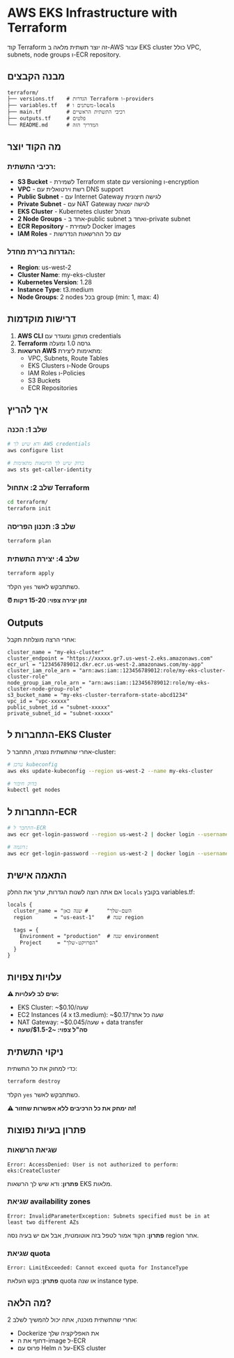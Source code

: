 # AWS EKS Infrastructure with Terraform

קוד Terraform זה יוצר תשתית מלאה ב-AWS עבור EKS cluster כולל VPC, subnets, node groups ו-ECR repository.

## מבנה הקבצים

```
terraform/
├── versions.tf    # הגדרות Terraform ו-providers
├── variables.tf   # משתנים ו-locals
├── main.tf        # רכיבי התשתית הראשיים
├── outputs.tf     # פלטים
└── README.md      # המדריך הזה
```

## מה הקוד יוצר

### רכיבי התשתית:
- **S3 Bucket** - לשמירת Terraform state עם versioning ו-encryption
- **VPC** - רשת וירטואלית עם DNS support
- **Public Subnet** - עם Internet Gateway לגישה חיצונית
- **Private Subnet** - עם NAT Gateway לגישה יוצאת
- **EKS Cluster** - Kubernetes cluster מנוהל
- **2 Node Groups** - אחד ב-public subnet ואחד ב-private subnet
- **ECR Repository** - לשמירת Docker images
- **IAM Roles** - עם כל ההרשאות הנדרשות

### הגדרות ברירת מחדל:
- **Region**: us-west-2
- **Cluster Name**: my-eks-cluster
- **Kubernetes Version**: 1.28
- **Instance Type**: t3.medium
- **Node Groups**: 2 nodes בכל group (min: 1, max: 4)

## דרישות מוקדמות

1. **AWS CLI** מותקן ומוגדר עם credentials
2. **Terraform** גרסה 1.0 ומעלה
3. **הרשאות AWS** מתאימות ליצירת:
   - VPC, Subnets, Route Tables
   - EKS Clusters ו-Node Groups
   - IAM Roles ו-Policies
   - S3 Buckets
   - ECR Repositories

## איך להריץ

### שלב 1: הכנה
```bash
# ודא שיש לך AWS credentials
aws configure list

# בדוק שיש לך הרשאות מתאימות
aws sts get-caller-identity
```

### שלב 2: אתחול Terraform
```bash
cd terraform/
terraform init
```

### שלב 3: תכנון הפריסה
```bash
terraform plan
```

### שלב 4: יצירת התשתית
```bash
terraform apply
```
הקלד `yes` כשתתבקש לאשר.

**⏰ זמן יצירה צפוי: 15-20 דקות**

## Outputs

אחרי הרצה מוצלחת תקבל:

```
cluster_name = "my-eks-cluster"
cluster_endpoint = "https://xxxxx.gr7.us-west-2.eks.amazonaws.com"
ecr_url = "123456789012.dkr.ecr.us-west-2.amazonaws.com/my-app"
cluster_iam_role_arn = "arn:aws:iam::123456789012:role/my-eks-cluster-cluster-role"
node_group_iam_role_arn = "arn:aws:iam::123456789012:role/my-eks-cluster-node-group-role"
s3_bucket_name = "my-eks-cluster-terraform-state-abcd1234"
vpc_id = "vpc-xxxxx"
public_subnet_id = "subnet-xxxxx"
private_subnet_id = "subnet-xxxxx"
```

## התחברות ל-EKS Cluster

אחרי שהתשתית נוצרה, התחבר ל-cluster:

```bash
# עדכן kubeconfig
aws eks update-kubeconfig --region us-west-2 --name my-eks-cluster

# בדוק חיבור
kubectl get nodes
```

## התחברות ל-ECR

```bash
# התחבר ל-ECR
aws ecr get-login-password --region us-west-2 | docker login --username AWS --password-stdin <ECR_URL>

# דוגמה:
aws ecr get-login-password --region us-west-2 | docker login --username AWS --password-stdin 123456789012.dkr.ecr.us-west-2.amazonaws.com
```

## התאמה אישית

אם אתה רוצה לשנות הגדרות, ערוך את החלק `locals` בקובץ variables.tf:

```hcl
locals {
  cluster_name = "השם-שלך"      # שנה כאן
  region       = "us-east-1"    # שנה region
  
  tags = {
    Environment = "production"  # שנה environment
    Project     = "הפרויקט-שלך"
  }
}
```

## עלויות צפויות

**⚠️ שים לב לעלויות:**
- EKS Cluster: ~$0.10/שעה
- EC2 Instances (4 x t3.medium): ~$0.17/שעה כל אחד
- NAT Gateway: ~$0.045/שעה + data transfer
- **סה"ל צפוי: ~$1.5-2/שעה**

## ניקוי התשתית

כדי למחוק את כל התשתית:

```bash
terraform destroy
```
הקלד `yes` כשתתבקש לאשר.

**⚠️ זה ימחק את כל הרכיבים ללא אפשרות שחזור!**

## פתרון בעיות נפוצות

### שגיאת הרשאות
```
Error: AccessDenied: User is not authorized to perform: eks:CreateCluster
```
**פתרון**: ודא שיש לך הרשאות EKS מלאות.

### שגיאת availability zones
```
Error: InvalidParameterException: Subnets specified must be in at least two different AZs
```
**פתרון**: הקוד אמור לטפל בזה אוטומטית, אבל אם יש בעיה נסה region אחר.

### שגיאת quota
```
Error: LimitExceeded: Cannot exceed quota for InstanceType
```
**פתרון**: בקש העלאת quota או שנה instance type.

## מה הלאה?

אחרי שהתשתית מוכנה, אתה יכול להמשיך לשלב 2:
- Dockerize את האפליקציה שלך
- דחוף את ה-image ל-ECR
- פרוס עם Helm על ה-EKS cluster
